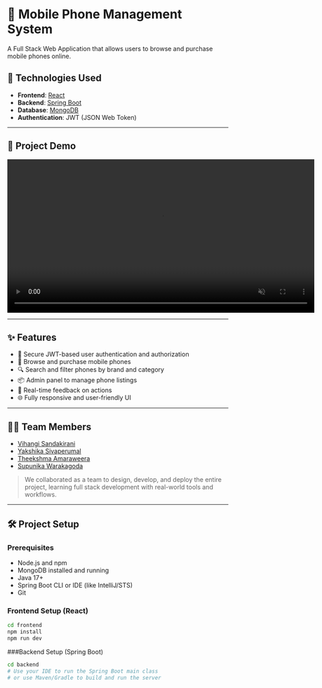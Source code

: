 # 📱 Mobile Phone Management System

A Full Stack Web Application that allows users to browse and purchase mobile phones online.

## 🚀 Technologies Used

- **Frontend**: [React](https://reactjs.org/)
- **Backend**: [Spring Boot](https://spring.io/projects/spring-boot)
- **Database**: [MongoDB](https://www.mongodb.com/)
- **Authentication**: JWT (JSON Web Token)

---
## 🎥 Project Demo

<video src="./Cellular.mp4" controls width="700" autoplay muted loop></video>

---

## ✨ Features

- 🔐 Secure JWT-based user authentication and authorization
- 🛒 Browse and purchase mobile phones
- 🔍 Search and filter phones by brand and category
- 📦 Admin panel to manage phone listings
- 💬 Real-time feedback on actions
- 🌐 Fully responsive and user-friendly UI

---

## 🧑‍💻 Team Members

- [Vihangi Sandakirani](https://github.com/your-github-username)
- [Yakshika Sivaperumal](#)
- [Theekshma Amaraweera](#)
- [Supunika Warakagoda](#)

> We collaborated as a team to design, develop, and deploy the entire project, learning full stack development with real-world tools and workflows.

---

## 🛠️ Project Setup

### Prerequisites

- Node.js and npm
- MongoDB installed and running
- Java 17+
- Spring Boot CLI or IDE (like IntelliJ/STS)
- Git

### Frontend Setup (React)

```bash
cd frontend
npm install
npm run dev
````
###Backend Setup (Spring Boot)

```bash
cd backend
# Use your IDE to run the Spring Boot main class
# or use Maven/Gradle to build and run the server

````
